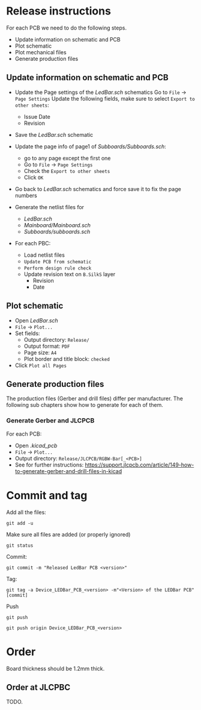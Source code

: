 # Release instructions

For each PCB we need to do the following steps.

- Update information on schematic and PCB
- Plot schematic
- Plot mechanical files
- Generate production files 

## Update information on schematic and PCB

- Update the Page settings of the *LedBar.sch* schematics
  Go to `File` -> `Page Settings`
  Update the following fields, make sure to select `Export to other sheets`:
  - Issue Date
  - Revision
- Save the *LedBar.sch* schematic
- Update the page info of page1 of *Subboards/Subboards.sch*:
  - go to any page except the first one
  - Go to  `File` -> `Page Settings`
  - Check the  `Export to other sheets`
  - Click `OK`

- Go back to *LedBar.sch* schematics and force save it to fix the page numbers
- Generate the netlist files for
  - *LedBar.sch*
  - *Mainboard/Mainboard.sch*
  - *Subboards/subboards.sch*
- For each PBC:
  - Load netlist files
  - `Update PCB from schematic`
  - `Perform design rule check`
  - Update revision text on `B.SilkS` layer
    - Revision
    - Date

## Plot schematic

- Open *LedBar.sch*
- `File` -> `Plot...`
- Set fields:
  - Output directory: `Release/` 
  - Output format: `PDF`
  - Page size: `A4`
  - Plot border and title block: `checked`
- Click `Plot all Pages`

## Generate production files

The production files (Gerber and drill files) differ per manufacturer. The following sub chapters show how to generate for each of them.

### Generate Gerber and JLCPCB

For each PCB:

- Open *<PCB>.kicad_pcb*
- `File` -> `Plot...`
- Output directory: `Release/JLCPCB/RGBW-Bar[_<PCB>]`
- See for further instructions: https://support.jlcpcb.com/article/149-how-to-generate-gerber-and-drill-files-in-kicad

# Commit and tag

Add all the files:

`git add -u`

Make sure all files are added (or properly ignored)

`git status`

Commit:

`git commit -m "Released LedBar PCB <version>"`

Tag:

`git tag -a Device_LEDBar_PCB_<version> -m"<Version> of the LEDBar PCB" [commit]`

Push

`git push`

`git push origin Device_LEDBar_PCB_<version>`

# Order

Board thickness should be 1.2mm thick.

## Order at JLCPBC

TODO.
